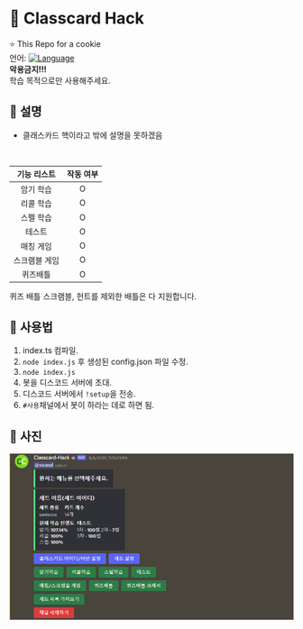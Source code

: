 # 📗 Classcard Hack
⭐ This Repo for a cookie<br>
언어: [![Language](https://img.shields.io/badge/Language-Node.js-brightgreen?logo=node.js&style=flat-square)](https://nodejs.org/ko)<br>
**악용금지!!!**<br>
학습 목적으로만 사용해주세요.

## 📙 설명
* 클래스카드 핵이라고 밖에 설명을 못하겠음
<br>

|기능 리스트|작동 여부|
|:----:|:----:|
|암기 학습|O|
|리콜 학습|O|
|스펠 학습|O|
|테스트|O|
|매칭 게임|O|
|스크램블 게임|O|
|퀴즈배틀|O|

퀴즈 배틀 스크램블, 헌트를 제외한 배틀은 다 지원합니다.

## 📄 사용법
1. index.ts 컴파일.
2. `node index.js` 후 생성된 config.json 파일 수정.
3. `node index.js`
4. 봇을 디스코드 서버에 초대.
5. 디스코드 서버에서 `!setup`을 전송.
6. `#사용`채널에서 봇이 하라는 데로 하면 됨.

## 📸 사진
![SS](./images/Screenshot_2022-08-06_191853.png)